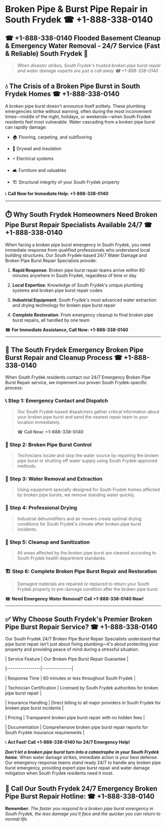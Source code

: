 # Broken Pipe & Burst Pipe Repair in South Frydek ☎ +1-888-338-0140  
## ☎ +1-888-338-0140 Flooded Basement Cleanup & Emergency Water Removal - 24/7 Service (Fast & Reliable) South Frydek 🚨  

> *When disaster strikes, South Frydek's trusted broken pipe burst repair and water damage experts are just a call away ☎ +1-888-338-0140*  

## 💧 The Crisis of a Broken Pipe Burst in South Frydek Homes ☎ +1-888-338-0140  

A broken pipe burst doesn't announce itself politely. These plumbing emergencies strike without warning, often during the most inconvenient times—middle of the night, holidays, or weekends—when South Frydek residents feel most vulnerable. Water cascading from a broken pipe burst can rapidly damage:  

* 🏠 Flooring, carpeting, and subflooring  
* 🧱 Drywall and insulation  
* ⚡ Electrical systems  
* 🛋️ Furniture and valuables  
* 🏗️ Structural integrity of your South Frydek property  

📞 **Call Now for Immediate Help: +1-888-338-0140**  

---  

## ⏱️ Why South Frydek Homeowners Need Broken Pipe Burst Repair Specialists Available 24/7 ☎ +1-888-338-0140  

When facing a broken pipe burst emergency in South Frydek, you need immediate response from qualified professionals who understand local building structures. Our South Frydek-based 24/7 Water Damage and Broken Pipe Burst Repair Specialists provide:  

1. **Rapid Response**: Broken pipe burst repair teams arrive within 60 minutes anywhere in South Frydek, regardless of time or day  
2. **Local Expertise**: Knowledge of South Frydek's unique plumbing systems and broken pipe burst repair codes  
3. **Industrial Equipment**: South Frydek's most advanced water extraction and drying technology for broken pipe burst repair  
4. **Complete Restoration**: From emergency cleanup to final broken pipe burst repairs, all handled by one team  

☎ **For Immediate Assistance, Call Now: +1-888-338-0140**  

---  

## 🔧 The South Frydek Emergency Broken Pipe Burst Repair and Cleanup Process ☎ +1-888-338-0140  

When South Frydek residents contact our 24/7 Emergency Broken Pipe Burst Repair service, we implement our proven South Frydek-specific process:  

### 📞 Step 1: Emergency Contact and Dispatch  
> Our South Frydek-based dispatchers gather critical information about your broken pipe burst and send the nearest repair team to your location immediately.  
> ☎ **Call Now: +1-888-338-0140**  

### 🚿 Step 2: Broken Pipe Burst Control  
> Technicians locate and stop the water source by repairing the broken pipe burst or shutting off water supply using South Frydek-approved methods.  

### 🌊 Step 3: Water Removal and Extraction  
> Using equipment specially designed for South Frydek homes affected by broken pipe bursts, we remove standing water quickly.  

### 💨 Step 4: Professional Drying  
> Industrial dehumidifiers and air movers create optimal drying conditions for South Frydek's climate after broken pipe burst incidents.  

### 🧼 Step 5: Cleanup and Sanitization  
> All areas affected by the broken pipe burst are cleaned according to South Frydek health department standards.  

### 🏗️ Step 6: Complete Broken Pipe Burst Repair and Restoration  
> Damaged materials are repaired or replaced to return your South Frydek property to pre-damage condition after the broken pipe burst.  

☎ **Need Emergency Water Removal? Call +1-888-338-0140 Now!**  

---  

## ✅ Why Choose South Frydek's Premier Broken Pipe Burst Repair Service? ☎ +1-888-338-0140  

Our South Frydek 24/7 Broken Pipe Burst Repair Specialists understand that pipe burst repair isn't just about fixing plumbing—it's about protecting your property and providing peace of mind during a stressful situation.  

| Service Feature | Our Broken Pipe Burst Repair Guarantee |  
|-----------------|---------------|  
| Response Time | 60 minutes or less throughout South Frydek |  
| Technician Certification | Licensed by South Frydek authorities for broken pipe burst repair |  
| Insurance Handling | Direct billing to all major providers in South Frydek for broken pipe burst incidents |  
| Pricing | Transparent broken pipe burst repair with no hidden fees |  
| Documentation | Comprehensive broken pipe burst repair reports for South Frydek insurance requirements |  

📞 **Act Fast! Call +1-888-338-0140 for 24/7 Emergency Help!**  

***Don't let a broken pipe burst turn into a catastrophe in your South Frydek home.*** When water damage strikes, immediate action is your best defense. Our emergency response teams stand ready 24/7 to handle any broken pipe burst emergency, providing expert pipe burst repair and water damage mitigation when South Frydek residents need it most.  

## 📱 Call Our South Frydek 24/7 Emergency Broken Pipe Burst Repair Hotline: ☎ +1-888-338-0140  

**Remember**: *The faster you respond to a broken pipe burst emergency in South Frydek, the less damage you'll face and the quicker you can return to normal life.*